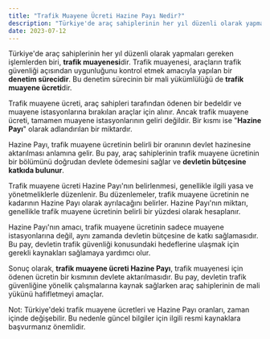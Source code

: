 ```yaml
---
title: "Trafik Muayene Ücreti Hazine Payı Nedir?"
description: "Türkiye'de araç sahiplerinin her yıl düzenli olarak yapmaları gereken işlemlerden biri, trafik muayenesidir"
date: 2023-07-12
---
```


Türkiye'de araç sahiplerinin her yıl düzenli olarak yapmaları gereken işlemlerden biri, **trafik muayenesi**dir. Trafik
muayenesi, araçların trafik güvenliği açısından uygunluğunu kontrol etmek amacıyla yapılan bir **denetim sürecidir**. Bu
denetim sürecinin bir mali yükümlülüğü de **trafik muayene ücreti**dir.

Trafik muayene ücreti, araç sahipleri tarafından ödenen bir bedeldir ve muayene istasyonlarına bırakılan araçlar için
alınır. Ancak trafik muayene ücreti, tamamen muayene istasyonlarının geliri değildir. Bir kısmı ise "**Hazine Payı**"
olarak adlandırılan bir miktardır.

Hazine Payı, trafik muayene ücretinin belirli bir oranının devlet hazinesine aktarılması anlamına gelir. Bu pay, araç
sahiplerinin trafik muayene ücretinin bir bölümünü doğrudan devlete ödemesini sağlar ve **devletin bütçesine katkıda
bulunur**.

Trafik muayene ücreti Hazine Payı'nın belirlenmesi, genellikle ilgili yasa ve yönetmeliklerle düzenlenir. Bu
düzenlemeler, trafik muayene ücretinin ne kadarının Hazine Payı olarak ayrılacağını belirler. Hazine Payı'nın miktarı,
genellikle trafik muayene ücretinin belirli bir yüzdesi olarak hesaplanır.

Hazine Payı'nın amacı, trafik muayene ücretinin sadece muayene istasyonlarına değil, aynı zamanda devletin bütçesine de
katkı sağlamasıdır. Bu pay, devletin trafik güvenliği konusundaki hedeflerine ulaşmak için gerekli kaynakları sağlamaya
yardımcı olur.

Sonuç olarak, **trafik muayene ücreti Hazine Payı**, trafik muayenesi için ödenen ücretin bir kısmının devlete
aktarılmasıdır. Bu pay, devletin trafik güvenliğine yönelik çalışmalarına kaynak sağlarken araç sahiplerinin de mali
yükünü hafifletmeyi amaçlar.

Not: Türkiye'deki trafik muayene ücretleri ve Hazine Payı oranları, zaman içinde değişebilir. Bu nedenle güncel bilgiler
için ilgili resmi kaynaklara başvurmanız önemlidir.
